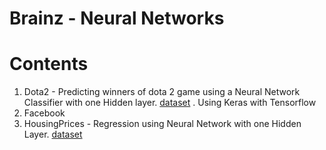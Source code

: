 # Brainz - Neural Networks 

# Contents

1. Dota2 - Predicting winners of dota 2 game using a Neural Network Classifier with one Hidden layer. [dataset](https://archive.ics.uci.edu/ml/datasets/Dota2+Games+Results) . Using Keras with Tensorflow
2. Facebook 
3. HousingPrices - Regression using Neural Network with one Hidden Layer. [dataset](https://archive.ics.uci.edu/ml/machine-learning-databases/housing/housing.data)
